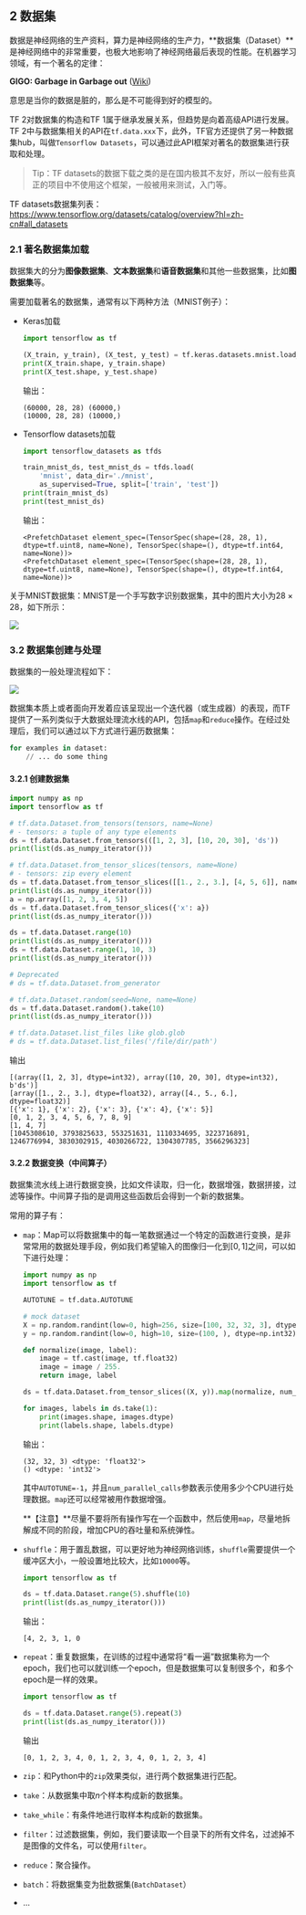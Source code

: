 ## 2 数据集

数据是神经网络的生产资料，算力是神经网络的生产力，**数据集（Dataset）**是神经网络中的非常重要，也极大地影响了神经网络最后表现的性能。在机器学习领域，有一个著名的定律：

**GIGO: Garbage in Garbage out** ([Wiki](https://en.wikipedia.org/wiki/Garbage_in,_garbage_out))

意思是当你的数据是脏的，那么是不可能得到好的模型的。

TF 2对数据集的构造和TF 1属于继承发展关系，但趋势是向着高级API进行发展。TF 2中与数据集相关的API在`tf.data.xxx`下，此外，TF官方还提供了另一种数据集hub，叫做`Tensorflow Datasets`，可以通过此API框架对著名的数据集进行获取和处理。

> Tip：TF datasets的数据下载之类的是在国内极其不友好，所以一般有些真正的项目中不使用这个框架，一般被用来测试，入门等。

TF datasets数据集列表：https://www.tensorflow.org/datasets/catalog/overview?hl=zh-cn#all_datasets

### 2.1 著名数据集加载

数据集大的分为**图像数据集**、**文本数据集**和**语音数据集**和其他一些数据集，比如**图数据集**等。

需要加载著名的数据集，通常有以下两种方法（MNIST例子）：

- Keras加载

  ```python
  import tensorflow as tf
  
  (X_train, y_train), (X_test, y_test) = tf.keras.datasets.mnist.load_data()
  print(X_train.shape, y_train.shape)
  print(X_test.shape, y_test.shape)
  ```

  输出：

  ```shell
  (60000, 28, 28) (60000,)
  (10000, 28, 28) (10000,)
  ```

- Tensorflow datasets加载

  ```python
  import tensorflow_datasets as tfds
  
  train_mnist_ds, test_mnist_ds = tfds.load(
      'mnist', data_dir='./mnist',
      as_supervised=True, split=['train', 'test'])
  print(train_mnist_ds)
  print(test_mnist_ds)
  ```

  输出：

  ```shell
  <PrefetchDataset element_spec=(TensorSpec(shape=(28, 28, 1), dtype=tf.uint8, name=None), TensorSpec(shape=(), dtype=tf.int64, name=None))>
  <PrefetchDataset element_spec=(TensorSpec(shape=(28, 28, 1), dtype=tf.uint8, name=None), TensorSpec(shape=(), dtype=tf.int64, name=None))>
  ```

关于MNIST数据集：MNIST是一个手写数字识别数据集，其中的图片大小为$28\times 28$，如下所示：

![](https://camo.githubusercontent.com/01c057a753e92a9bc70b8c45d62b295431851c09cffadf53106fc0aea7e2843f/687474703a2f2f692e7974696d672e636f6d2f76692f3051493378675875422d512f687164656661756c742e6a7067)

### 3.2 数据集创建与处理

数据集的一般处理流程如下：

![](/Volumes/BlessedWMM/my-git/Tensorflow-2_Tutorial/resources/数据集处理.png)

数据集本质上或者面向开发着应该呈现出一个迭代器（或生成器）的表现，而TF提供了一系列类似于大数据处理流水线的API，包括`map`和`reduce`操作。在经过处理后，我们可以通过以下方式进行遍历数据集：

```python
for examples in dataset:
    // ... do some thing
```

#### 3.2.1 创建数据集

```python
import numpy as np
import tensorflow as tf

# tf.data.Dataset.from_tensors(tensors, name=None)
# - tensors: a tuple of any type elements
ds = tf.data.Dataset.from_tensors(([1, 2, 3], [10, 20, 30], 'ds'))
print(list(ds.as_numpy_iterator()))

# tf.data.Dataset.from_tensor_slices(tensors, name=None)
# - tensors: zip every element
ds = tf.data.Dataset.from_tensor_slices([[1., 2., 3.], [4, 5, 6]], name='ds')
print(list(ds.as_numpy_iterator()))
a = np.array([1, 2, 3, 4, 5])
ds = tf.data.Dataset.from_tensor_slices({'x': a})
print(list(ds.as_numpy_iterator()))

ds = tf.data.Dataset.range(10)
print(list(ds.as_numpy_iterator()))
ds = tf.data.Dataset.range(1, 10, 3)
print(list(ds.as_numpy_iterator()))

# Deprecated
# ds = tf.data.Dataset.from_generator

# tf.data.Dataset.random(seed=None, name=None)
ds = tf.data.Dataset.random().take(10)
print(list(ds.as_numpy_iterator()))

# tf.data.Dataset.list_files like glob.glob
# ds = tf.data.Dataset.list_files('/file/dir/path')
```

输出

```shell
[(array([1, 2, 3], dtype=int32), array([10, 20, 30], dtype=int32), b'ds')]
[array([1., 2., 3.], dtype=float32), array([4., 5., 6.], dtype=float32)]
[{'x': 1}, {'x': 2}, {'x': 3}, {'x': 4}, {'x': 5}]
[0, 1, 2, 3, 4, 5, 6, 7, 8, 9]
[1, 4, 7]
[1045308610, 3793825633, 553251631, 1110334695, 3223716891, 1246776994, 3830302915, 4030266722, 1304307785, 3566296323]
```

#### 3.2.2 数据变换（中间算子）

数据集流水线上进行数据变换，比如文件读取，归一化，数据增强，数据拼接，过滤等操作。中间算子指的是调用这些函数后会得到一个新的数据集。

常用的算子有：

- `map`：Map可以将数据集中的每一笔数据通过一个特定的函数进行变换，是非常常用的数据处理手段，例如我们希望输入的图像归一化到$[0,1]$之间，可以如下进行处理：

  ```python
  import numpy as np
  import tensorflow as tf
  
  AUTOTUNE = tf.data.AUTOTUNE
  
  # mock dataset
  X = np.random.randint(low=0, high=256, size=[100, 32, 32, 3], dtype=np.uint8)
  y = np.random.randint(low=0, high=10, size=(100, ), dtype=np.int32)
  
  def normalize(image, label):
      image = tf.cast(image, tf.float32)
      image = image / 255.
      return image, label
  
  ds = tf.data.Dataset.from_tensor_slices((X, y)).map(normalize, num_parallel_calls=AUTOTUNE)
  
  for images, labels in ds.take(1):
      print(images.shape, images.dtype)
      print(labels.shape, labels.dtype)
  ```

  输出：

  ```shell
  (32, 32, 3) <dtype: 'float32'>
  () <dtype: 'int32'>
  ```

  其中`AUTOTUNE=-1`，并且`num_parallel_calls`参数表示使用多少个CPU进行处理数据。`map`还可以经常被用作数据增强。

  **【注意】**尽量不要将所有操作写在一个函数中，然后使用`map`，尽量地拆解成不同的阶段，增加CPU的吞吐量和系统弹性。

- `shuffle`：用于置乱数据，可以更好地为神经网络训练，`shuffle`需要提供一个缓冲区大小，一般设置地比较大，比如`10000`等。

  ```python
  import tensorflow as tf
  
  ds = tf.data.Dataset.range(5).shuffle(10)
  print(list(ds.as_numpy_iterator()))
  ```

  输出：

  ```shell
  [4, 2, 3, 1, 0
  ```

- `repeat`：重复数据集，在训练的过程中通常将“看一遍”数据集称为一个epoch，我们也可以就训练一个epoch，但是数据集可以复制很多个，和多个epoch是一样的效果。

  ```python
  import tensorflow as tf
  
  ds = tf.data.Dataset.range(5).repeat(3)
  print(list(ds.as_numpy_iterator()))
  ```

  输出

  ```shell
  [0, 1, 2, 3, 4, 0, 1, 2, 3, 4, 0, 1, 2, 3, 4]
  ```

- `zip`：和Python中的`zip`效果类似，进行两个数据集进行匹配。

- `take`：从数据集中取$n$个样本构成新的数据集。

- `take_while`：有条件地进行取样本构成新的数据集。

- `filter`：过滤数据集，例如，我们要读取一个目录下的所有文件名，过滤掉不是图像的文件名，可以使用`filter`。

- `reduce`：聚合操作。

- `batch`：将数据集变为批数据集(`BatchDataset`）

- ...